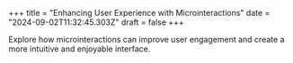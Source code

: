 +++
title = "Enhancing User Experience with Microinteractions"
date = "2024-09-02T11:32:45.303Z"
draft = false
+++

  Explore how microinteractions can improve user engagement and create a more intuitive and enjoyable interface.
        